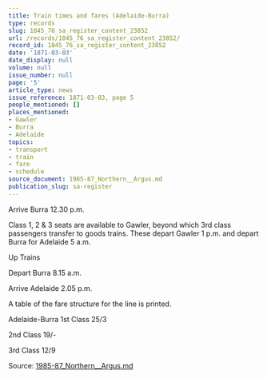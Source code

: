 ```yaml
---
title: Train times and fares (Adelaide-Burra)
type: records
slug: 1845_76_sa_register_content_23852
url: /records/1845_76_sa_register_content_23852/
record_id: 1845_76_sa_register_content_23852
date: '1871-03-03'
date_display: null
volume: null
issue_number: null
page: '5'
article_type: news
issue_reference: 1871-03-03, page 5
people_mentioned: []
places_mentioned:
- Gawler
- Burra
- Adelaide
topics:
- transport
- train
- fare
- schedule
source_document: 1985-87_Northern__Argus.md
publication_slug: sa-register
---
```


Arrive Burra	12.30 p.m.

Class 1, 2 & 3 seats are available to Gawler, beyond which 3rd class passengers transfer to goods trains.  These depart Gawler 1 p.m. and depart Burra for Adelaide 5 a.m.

Up Trains

Depart Burra	8.15 a.m.

Arrive Adelaide	2.05 p.m.

A table of the fare structure for the line is printed.

Adelaide-Burra 	1st Class 25/3

2nd Class 19/-

3rd Class 12/9

Source: [1985-87_Northern__Argus.md](/downloads/markdown/1985-87_Northern__Argus.md)
